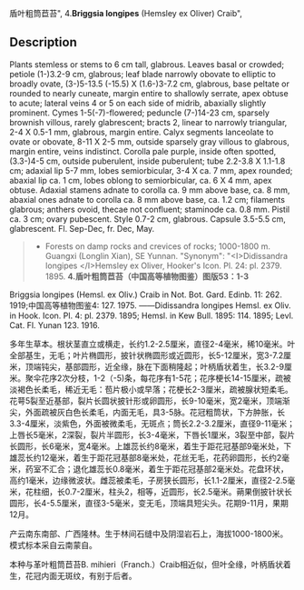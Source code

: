 盾叶粗筒苣苔",
4.**Briggsia longipes** (Hemsley ex Oliver) Craib",

## Description
Plants stemless or stems to 6 cm tall, glabrous. Leaves basal or crowded; petiole (1-)3.2-9 cm, glabrous; leaf blade narrowly obovate to elliptic to broadly ovate, (3-)5-13.5 (-15.5) X (1.6-)3-7.2 cm, glabrous, base peltate or rounded to nearly cuneate, margin entire to shallowly serrate, apex obtuse to acute; lateral veins 4 or 5 on each side of midrib, abaxially slightly prominent. Cymes 1-5(-7)-flowered; peduncle (7-)14-23 cm, sparsely brownish villous, rarely glabrescent; bracts 2, linear to narrowly triangular, 2-4 X 0.5-1 mm, glabrous, margin entire. Calyx segments lanceolate to ovate or obovate, 8-11 X 2-5 mm, outside sparsely gray villous to glabrous, margin entire, veins indistinct. Corolla pale purple, inside often spotted, (3.3-)4-5 cm, outside puberulent, inside puberulent; tube 2.2-3.8 X 1.1-1.8 cm; adaxial lip 5-7 mm, lobes semiorbicular, 3-4 X ca. 7 mm, apex rounded; abaxial lip ca. 1 cm, lobes oblong to semiorbicular, ca. 6 X 4 mm, apex obtuse. Adaxial stamens adnate to corolla ca. 9 mm above base, ca. 8 mm, abaxial ones adnate to corolla ca. 8 mm above base, ca. 1.2 cm; filaments glabrous; anthers ovoid, thecae not confluent; staminode ca. 0.8 mm. Pistil ca. 3 cm; ovary pubescent. Style 0.7-2 cm, glabrous. Capsule 3.5-5.5 cm, glabrescent. Fl. Sep-Dec, fr. Dec, May.

> * Forests on damp rocks and crevices of rocks; 1000-1800 m. Guangxi (Longlin Xian), SE Yunnan.
  "Synonym": "&lt;I&gt;Didissandra longipes &lt;/I&gt;Hemsley ex Oliver, Hooker's Icon. Pl. 24: pl. 2379. 1895.
**4.盾叶粗筒苣苔（中国高等植物图鉴）图版53：1-3**

Briggsia longipes (Hemsl. ex Oliv.) Craib in Not. Bot. Gard. Edinb. 11: 262. 1919;中国高等植物图鉴4: 127. 1975. ——Didissandra longipes Hemsl. ex Oliv. in Hook. Icon. Pl. 4: pl. 2379. 1895; Hemsl. in Kew Bull. 1895: 114. 1895; Levl. Cat. Fl. Yunan 123. 1916.

多年生草本。根状茎直立或横走，长约1.2-2.5厘米，直径2-4毫米，稀10毫米。叶 全部基生，无毛；叶片椭圆形，披针状椭圆形或近圆形，长5-12厘米，宽3-7.2厘米，顶端钝尖，基部圆形，近全缘，脉在下面稍隆起；叶柄盾状着生，长3.2-9厘米。聚伞花序2次分枝，1-2（-5)条，每花序有1-5花；花序梗长14-15厘米，疏被淡褐色长柔毛，稀近无毛：苞片极小或早落；花梗长2-3厘米，疏被腺状短柔毛。花萼5裂至近基部，裂片长圆状披针形或卵圆形，长9-10毫米，宽2毫米，顶端渐尖，外面疏被灰白色长柔毛，内面无毛，具3-5脉。花冠粗筒状，下方肿胀，长3.3-4厘米，淡紫色，外面被微柔毛，无斑点；筒长2.2-3.2厘米，直径9-11毫米；上唇长5毫米，2深裂，裂片半圆形，长3-4毫米，下唇长1厘米，3裂至中部，裂片长圆形，长6毫米，宽4毫米。上雄蕊长约8毫米，着生于距花冠基部9毫米处，下雄蕊长约12毫米，着生于距花冠基部8毫米处，花丝无毛，花药卵圆形，长约2毫米，药室不汇合；退化雄蕊长0.8毫米，着生于距花冠基部2毫米处。花盘环状，高约1毫米，边缘微波状。雌蕊被柔毛，子房狭长圆形，长1.1-2厘米，直径2-2.5毫米，花柱细，长0.7-2厘米，柱头2，相等，近圆形，长2.5毫米。蒴果倒披针状长圆形，长4-5.5厘米，直径3-5毫米，变无毛，顶端具短尖头。花期9-11月，果期12月。

产云南东南部、广西隆林。生于林间石缝中及阴湿岩石上，海拔1000-1800米。模式标本采自云南蒙自。

本种与革叶粗筒苣苔B. mihieri（Franch.）Craib相近似，但叶全缘，叶柄盾状着生，花冠内面无斑纹，有别于后者。
